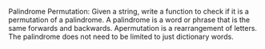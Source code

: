 Palindrome Permutation: Given a string, write a function to check if it is a permutation of a palindrome. A palindrome is a word or phrase that is the same forwards and backwards. Apermutation is a rearrangement of letters. The palindrome does not need to be limited to just dictionary words.
